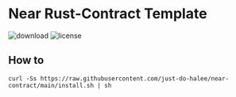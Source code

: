 # Near Rust-Contract Template

![download](https://img.shields.io/github/downloads/just-do-halee/near-contract/total)
![license](https://img.shields.io/github/license/just-do-halee/near-contract)

## How to

```shell
curl -Ss https://raw.githubusercontent.com/just-do-halee/near-contract/main/install.sh | sh
```
